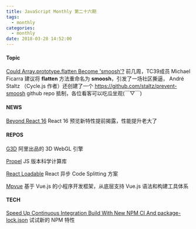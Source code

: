 ```yaml
---
title: JavaScript Monthly 第二十六期
tags:
  - monthly
categories:
  - monthly
date: 2018-03-28 14:52:00
---
```


#### Topic
[Could Array.prototype.flatten Become 'smoosh'?](https://github.com/tc39/proposal-flatMap/pull/56)
前几周，TC39成员 Michael Ficarra 建议将 **flatten** 方法重命名为 **smoosh**，引发了一场社区撕逼， André Staltz （Cycle.js 作者）还创建了一个 <https://github.com/staltz/prevent-smoosh> github repo 抵制，各位看客可以吃瓜坐观(￣▽￣)

#### NEWS
[Beyond React 16](https://reactjs.org/blog/2018/03/01/sneak-peek-beyond-react-16.html)
React 16 预览新特性提前揭露，性能提升老大了

#### REPOS
[G3D](https://github.com/alibaba/G3D)
阿里出品的 3D WebGL 引擎

[Propel](https://github.com/propelml/propel)
JS 版本科学计算库

[React Loadable](https://github.com/jamiebuilds/react-loadable)
React 异步 Code Splitting 方案

[Mpvue](https://github.com/Meituan-Dianping/mpvue)
基于 Vue.js 的小程序开发框架，从底层支持 Vue.js 语法和构建工具体系

#### TECH

[Speed Up Continuous Integration Build With New NPM CI And package-lock.json](https://medium.com/@tomastrajan/how-to-speed-up-continuous-integration-build-with-new-npm-ci-and-package-lock-json-7647f91751a)
试试新的 NPM 特性
